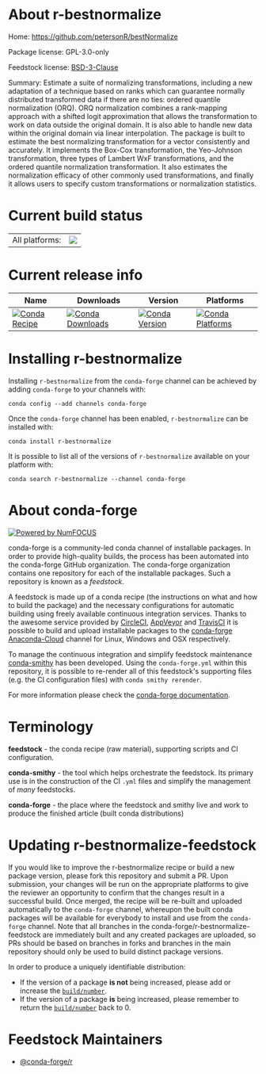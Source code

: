 About r-bestnormalize
=====================

Home: https://github.com/petersonR/bestNormalize

Package license: GPL-3.0-only

Feedstock license: [BSD-3-Clause](https://github.com/conda-forge/r-bestnormalize-feedstock/blob/master/LICENSE.txt)

Summary: Estimate a suite of normalizing transformations, including a new adaptation of a technique based on ranks which can guarantee normally distributed transformed data if there are no ties: ordered quantile normalization (ORQ). ORQ normalization combines a rank-mapping approach with a shifted logit approximation that allows the transformation to work on data outside the original domain. It is also able to handle new data within the original domain via linear interpolation. The package is built to estimate the best normalizing transformation for a vector consistently and accurately. It implements the Box-Cox transformation, the Yeo-Johnson transformation, three types of Lambert WxF transformations, and the ordered quantile normalization transformation. It also estimates the normalization efficacy of other commonly used transformations, and finally it allows users to specify custom transformations or normalization statistics.

Current build status
====================


<table><tr><td>All platforms:</td>
    <td>
      <a href="https://dev.azure.com/conda-forge/feedstock-builds/_build/latest?definitionId=11269&branchName=master">
        <img src="https://dev.azure.com/conda-forge/feedstock-builds/_apis/build/status/r-bestnormalize-feedstock?branchName=master">
      </a>
    </td>
  </tr>
</table>

Current release info
====================

| Name | Downloads | Version | Platforms |
| --- | --- | --- | --- |
| [![Conda Recipe](https://img.shields.io/badge/recipe-r--bestnormalize-green.svg)](https://anaconda.org/conda-forge/r-bestnormalize) | [![Conda Downloads](https://img.shields.io/conda/dn/conda-forge/r-bestnormalize.svg)](https://anaconda.org/conda-forge/r-bestnormalize) | [![Conda Version](https://img.shields.io/conda/vn/conda-forge/r-bestnormalize.svg)](https://anaconda.org/conda-forge/r-bestnormalize) | [![Conda Platforms](https://img.shields.io/conda/pn/conda-forge/r-bestnormalize.svg)](https://anaconda.org/conda-forge/r-bestnormalize) |

Installing r-bestnormalize
==========================

Installing `r-bestnormalize` from the `conda-forge` channel can be achieved by adding `conda-forge` to your channels with:

```
conda config --add channels conda-forge
```

Once the `conda-forge` channel has been enabled, `r-bestnormalize` can be installed with:

```
conda install r-bestnormalize
```

It is possible to list all of the versions of `r-bestnormalize` available on your platform with:

```
conda search r-bestnormalize --channel conda-forge
```


About conda-forge
=================

[![Powered by NumFOCUS](https://img.shields.io/badge/powered%20by-NumFOCUS-orange.svg?style=flat&colorA=E1523D&colorB=007D8A)](http://numfocus.org)

conda-forge is a community-led conda channel of installable packages.
In order to provide high-quality builds, the process has been automated into the
conda-forge GitHub organization. The conda-forge organization contains one repository
for each of the installable packages. Such a repository is known as a *feedstock*.

A feedstock is made up of a conda recipe (the instructions on what and how to build
the package) and the necessary configurations for automatic building using freely
available continuous integration services. Thanks to the awesome service provided by
[CircleCI](https://circleci.com/), [AppVeyor](https://www.appveyor.com/)
and [TravisCI](https://travis-ci.com/) it is possible to build and upload installable
packages to the [conda-forge](https://anaconda.org/conda-forge)
[Anaconda-Cloud](https://anaconda.org/) channel for Linux, Windows and OSX respectively.

To manage the continuous integration and simplify feedstock maintenance
[conda-smithy](https://github.com/conda-forge/conda-smithy) has been developed.
Using the ``conda-forge.yml`` within this repository, it is possible to re-render all of
this feedstock's supporting files (e.g. the CI configuration files) with ``conda smithy rerender``.

For more information please check the [conda-forge documentation](https://conda-forge.org/docs/).

Terminology
===========

**feedstock** - the conda recipe (raw material), supporting scripts and CI configuration.

**conda-smithy** - the tool which helps orchestrate the feedstock.
                   Its primary use is in the construction of the CI ``.yml`` files
                   and simplify the management of *many* feedstocks.

**conda-forge** - the place where the feedstock and smithy live and work to
                  produce the finished article (built conda distributions)


Updating r-bestnormalize-feedstock
==================================

If you would like to improve the r-bestnormalize recipe or build a new
package version, please fork this repository and submit a PR. Upon submission,
your changes will be run on the appropriate platforms to give the reviewer an
opportunity to confirm that the changes result in a successful build. Once
merged, the recipe will be re-built and uploaded automatically to the
`conda-forge` channel, whereupon the built conda packages will be available for
everybody to install and use from the `conda-forge` channel.
Note that all branches in the conda-forge/r-bestnormalize-feedstock are
immediately built and any created packages are uploaded, so PRs should be based
on branches in forks and branches in the main repository should only be used to
build distinct package versions.

In order to produce a uniquely identifiable distribution:
 * If the version of a package **is not** being increased, please add or increase
   the [``build/number``](https://conda.io/docs/user-guide/tasks/build-packages/define-metadata.html#build-number-and-string).
 * If the version of a package **is** being increased, please remember to return
   the [``build/number``](https://conda.io/docs/user-guide/tasks/build-packages/define-metadata.html#build-number-and-string)
   back to 0.

Feedstock Maintainers
=====================

* [@conda-forge/r](https://github.com/conda-forge/r/)

